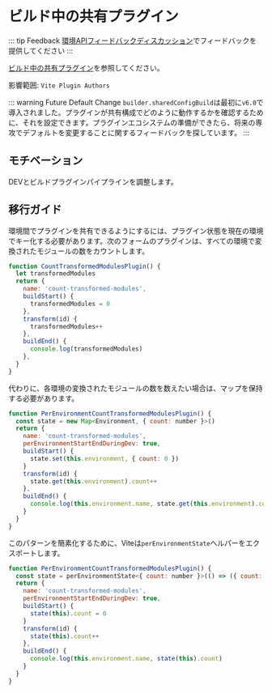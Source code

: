 # ビルド中の共有プラグイン

::: tip Feedback
[環境APIフィードバックディスカッション](https://github.com/vitejs/vite/discussions/16358)でフィードバックを提供してください
:::

[ビルド中の共有プラグイン](/ja/guide/api-environment.md#shared-plugins-during-build)を参照してください。

影響範囲: `Vite Plugin Authors`

::: warning Future Default Change
`builder.sharedConfigBuild`は最初に`v6.0`で導入されました。プラグインが共有構成でどのように動作するかを確認するために、それを設定できます。プラグインエコシステムの準備ができたら、将来の専攻でデフォルトを変更することに関するフィードバックを探しています。
:::

## モチベーション

DEVとビルドプラグインパイプラインを調整します。

## 移行ガイド

環境間でプラグインを共有できるようにするには、プラグイン状態を現在の環境でキー化する必要があります。次のフォームのプラグインは、すべての環境で変換されたモジュールの数をカウントします。

```js
function CountTransformedModulesPlugin() {
  let transformedModules
  return {
    name: 'count-transformed-modules',
    buildStart() {
      transformedModules = 0
    },
    transform(id) {
      transformedModules++
    },
    buildEnd() {
      console.log(transformedModules)
    },
  }
}
```

代わりに、各環境の変換されたモジュールの数を数えたい場合は、マップを保持する必要があります。

```js
function PerEnvironmentCountTransformedModulesPlugin() {
  const state = new Map<Environment, { count: number }>()
  return {
    name: 'count-transformed-modules',
    perEnvironmentStartEndDuringDev: true,
    buildStart() {
      state.set(this.environment, { count: 0 })
    }
    transform(id) {
      state.get(this.environment).count++
    },
    buildEnd() {
      console.log(this.environment.name, state.get(this.environment).count)
    }
  }
}
```

このパターンを簡素化するために、Viteは`perEnvironmentState`ヘルパーをエクスポートします。

```js
function PerEnvironmentCountTransformedModulesPlugin() {
  const state = perEnvironmentState<{ count: number }>(() => ({ count: 0 }))
  return {
    name: 'count-transformed-modules',
    perEnvironmentStartEndDuringDev: true,
    buildStart() {
      state(this).count = 0
    }
    transform(id) {
      state(this).count++
    },
    buildEnd() {
      console.log(this.environment.name, state(this).count)
    }
  }
}
```
